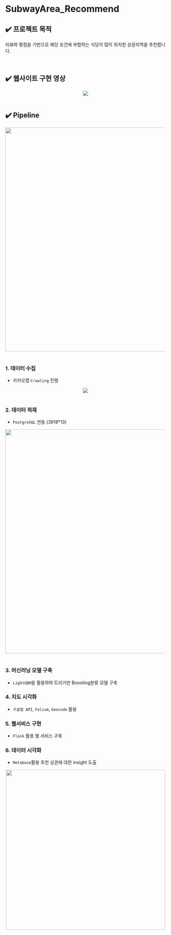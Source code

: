 # SubwayArea_Recommend 

## ✔️ 프로젝트 목적
리뷰와 평점을 기반으로 해당 조건에 부합하는 식당이 많이 위치한 상권지역을 추천합니다.  

</br>

## ✔️ 웹사이트 구현 영상

<div align="center"><img src="https://user-images.githubusercontent.com/90162819/159124424-9f2df356-0dac-487d-985e-3ba1165be0e4.gif"></div>

</br>

## ✔️ Pipeline 

<div align="center"><img src="https://user-images.githubusercontent.com/90162819/159123334-067357d7-1dcc-406f-bf3e-770ae08df0aa.png" width="700"></div>

</br>

   ### 1.  **데이터 수집** 
-  카카오맵 `Crawling` 진행
<div align="center"><img src="https://user-images.githubusercontent.com/90162819/159152948-50aedfe7-615d-401f-93c3-084c4c92a18e.gif"></div>

</br>

   ### 2.  **데이터 적재** 
   -  `PostgreSQL` 연동 (3918*13) 

   <div align="center"><img src="https://user-images.githubusercontent.com/90162819/159152931-029eafc0-521c-4628-bba2-e92a8fa6f33e.png" width="700"></div>

   </br>

   ### 3.  **머신러닝 모델 구축** 
   -  `LightGBM`을 활용하여 트리기반 Boosting분류 모델 구축


   ### 4.  **지도 시각화** 
   -  `구글맵 API`, `Folium`, `Geocode` 활용


   ### 5.  **웹서비스 구현** 
   -  `Flask` 활용 웹 서비스 구축 


   ### 6.  **데이터 시각화** 
   -  `Metabase`활용 추천 상권에 대한 insight 도출

<div align="center"><img src="https://user-images.githubusercontent.com/90162819/159153055-1c56b409-c6c3-449a-a8fb-e41ab9f04ab0.png" width="500"></div>

</br>





